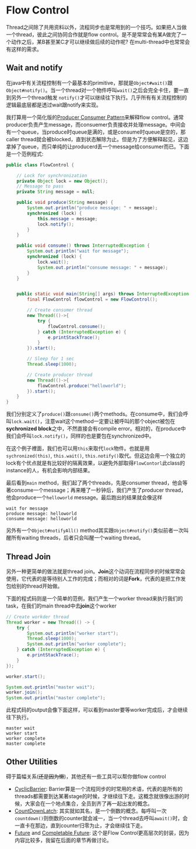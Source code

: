 # Flow Control

Thread之间除了共用资料以外，流程同步也是常用到的一个技巧。如果把人当做一个thread，彼此之间协同合作就是flow control。是不是常常会有某A做完了一个动作之后，某B甚至某C才可以继续做后续的动作呢? 在multi-thread中也常常会有这样的需求。

## Wait and notify

在java中有关流程控制有一个最基本的primitive，那就是`Object#wait()`跟`Object#notify()`。当一个thread对一个物件呼叫`wait()`之后会完全卡住，要一直到另外一个thread触发
`notify()`才可以继续往下执行。几乎所有有关流程控制的逻辑最底层都是透过wait跟notify来实现。

我打算用一个简化版的[Producer Consumer Pattern](https://en.wikipedia.org/wiki/Producer%E2%80%93consumer_problem)来解释flow control。通常producer负责产生message，而consuemer负责接收并处理message。中间会有一个queue，当produce时queue是满的，或是consume时queue是空的，那caller thread就会被blocked，直到状态解除为止。但是为了方便解释起见，这边拿掉了queue，而只单纯的让producerd丢一个message给consumer而已。下面是一个范例程式:

```java
public class FlowControl {

    // Lock for synchronization
    private Object lock = new Object();
    // Message to pass
    private String message = null;

    public void produce(String message) {
        System.out.println("produce message: " + message);
        synchronized (lock) {
            this.message = message;
            lock.notify();
        }
    }

    public void consume() throws InterruptedException {
        System.out.println("wait for message");
        synchronized (lock) {
            lock.wait();
            System.out.println("consume message: " + message);
        }
    }


    public static void main(String[] args) throws InterruptedException {
        final FlowControl flowControl = new FlowControl();

        // Create consumer thread
        new Thread(()->{
            try {
                flowControl.consume();
            } catch (InterruptedException e) {
                e.printStackTrace();
            }
        }).start();

        // Sleep for 1 sec
        Thread.sleep(1000);

        // Create producer thread
        new Thread(()->{
            flowControl.produce("helloworld");
        }).start();
    }
}
```

我们分别定义了`produce()`跟`consume()`两个methods。在consume中，我们会呼叫`lock.wait()`，注意wait这个method一定要让被呼叫的那个object被包在**sychronized block**之中，不然直接会有compile error。相对的，在produce中我们会呼叫`lock.notify()`，同样的也是要包在synchronized中。

在这个例子裡面，我们也可以用`this`来取代`lock`物件。也就是用`sychronized(this)`, `this.wait()`, `this.notify()`取代。但这边会用一个独立的lock有个优点就是有比较好的隔离效果，以避免外部取得`FlowContorl`此class的instance的人，有机会影响内部结果。

最后看到`main` method，我们起了两个threads，先是consumer thread，他会等著consume一个message；再来睡了一秒钟后，我们产生了producer thread，他会produce一个`helloworld` message。最后跑出的结果就会像这样

```
wait for message
produce message: helloworld
consume message: helloworld
```

另外有一个`Object#notifyAll()` method其实跟`Object#notify()`类似前者一次叫醒所有waiting threads，后者只会叫醒一个waiting thread。

## Thread Join

另外一种更简单的做法就是thread join。**Join**这个动词在流程同步的时候常常会使用，它代表的是等待别人工作的完成；而相对的词是**Fork**，代表的是把工作发包给别的thread开始做。

下面的程式码则是一个简单的范例，我们产生一个worker thread来执行我们的task，在我们的main thread中去**join**这个worker

```java
// Create workder thread
Thread worker = new Thread(() -> {
    try {
        System.out.println("worker start");
        Thread.sleep(1000);
        System.out.println("worker complete");
    } catch (InterruptedException e) {
        e.printStackTrace();
    }
});

worker.start();

System.out.println("master wait");
worker.join();
System.out.println("master complete");
```

此程式码的output会像下面这样，可以看到master要等worker完成后，才会继续往下执行。

```
master wait
worker start
worker complete
master complete
```

## Other Utilities

碍于篇幅关系(~~还是因为懒~~)，其他还有一些工具可以帮你做flow control

- [CyclicBarrier](https://docs.oracle.com/javase/8/docs/api/index.html?java/util/concurrent/CyclicBarrier.html): Barrier算是一个流程同步的时常用的术语，代表的是所有的threads都需要到达某著stage的时候，才继续往下走。这概念就很像出游的时候，大家会在一个地点集合，全员到齐了再一起出发的概念。
- [CountDownLatch](https://docs.oracle.com/javase/8/docs/api/index.html?java/util/concurrent/CountDownLatch.html): 其实就如其名，是一个倒数的概念。每呼叫一次`countdown()`则倒数的counter就会减一，当一个thread去呼叫`await()`时，会一直卡在那边，直到counter归零为止，才会继续往下走。
- [Future](https://docs.oracle.com/javase/8/docs/api/index.html?java/util/concurrent/Future.html) and [Completable Future](https://docs.oracle.com/javase/8/docs/api/index.html?java/util/concurrent/CompletableFuture.html): 这个是Flow Control更高层次的封装，因为内容比较多，我留在后面的章节再做讨论。
